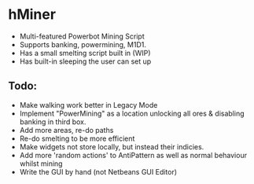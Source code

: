 hMiner
======

* Multi-featured Powerbot Mining Script
* Supports banking, powermining, M1D1.
* Has a small smelting script built in (WIP)
* Has built-in sleeping the user can set up

## Todo:

* Make walking work better in Legacy Mode
* Implement "PowerMining" as a location unlocking all ores & disabling banking in third box.
* Add more areas, re-do paths
* Re-do smelting to be more efficient
* Make widgets not store locally, but instead their indicies.
* Add more 'random actions' to AntiPattern as well as normal behaviour whilst mining
* Write the GUI by hand (not Netbeans GUI Editor)
